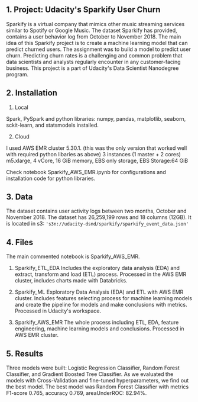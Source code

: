 ## 1. Project: Udacity's Sparkify User Churn

Sparkify is a virtual company that mimics other music streaming services similar to Spotify or Google Music. The dataset Sparkify has provided, contains a user behavior log from October to November 2018. The main idea of this Sparkify project is to create a machine learning model that can predict churned users. The assignment was to build a model to predict user churn. Predicting churn rates is a challenging and common problem that data scientists and analysts regularly encounter in any customer-facing business.
This project is a part of Udacity's Data Scientist Nanodegree program.

## 2. Installation

1. Local

Spark, PySpark and python libraries: numpy, pandas, matplotlib, seaborn, sckit-learn, and statsmodels installed.

2. Cloud

I used AWS EMR cluster 5.30.1. (this was the only version that worked well with required python libaries as above)
3 instances (1 master + 2 cores) m5.xlarge, 4 vCore, 16 GiB memory, EBS only storage, EBS Storage:64 GiB

Check notebook Sparkify_AWS_EMR.ipynb for configurations and installation code for python libraries. 

## 3. Data
The dataset contains user activity logs between two months, October and November 2018. The dataset has 26,259,199 rows and 18 columns (12GB). It is located in s3: ``'s3n://udacity-dsnd/sparkify/sparkify_event_data.json'``

## 4. Files

The main commented notebook is Sparkify_AWS_EMR.

1. Sparkify_ETL_EDA
Includes the exploratory data analysis (EDA) and extract, transform and load (ETL) process. Processed in the AWS EMR cluster, includes charts made with Databricks.

2. Sparkify_ML
Exploratory Data Analysis (EDA) and ETL with AWS EMR cluster. Includes features selecting process for machine learning models and create the pipeline for models and make conclusions with metrics. Processed in Udacity's workspace.

3. Sparkify_AWS_EMR
The whole process including ETL, EDA, feature engineering, machine learning models and conclusions. Processed in AWS EMR cluster.

## 5. Results

Three models were built: Logistic Regression Classifier, Random Forest Classifier, and Gradient Boosted Tree Classifier. As we evaluated the models with Cross-Validation and fine-tuned hyperparameters, we find out the best model. The best model was Random Forest Classifier with metrics F1-score 0.765, accuracy 0.769, areaUnderROC: 82.94%.
